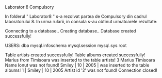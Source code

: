 Laborator 8 Compulsory

In folderul " Laborator8 " s-a rezolvat partea de Compulsory din cadrul laboratorului 8. In urma rularii, in consola s-au obtinut urmatoarele rezultate:

Connecting to a database..
Creating database..
Database created successfully!

USERS:
dba
mysql.infoschema
mysql.session
mysql.sys
root

Table artists created successfully!
Table albums created successfully!
Marius from Timisoara was inserted to the table artists!
3 Marius Timisoara
Name Ionut was not found!
Smiley | 10 | 2005 | was inserted to the table albums!
1 | Smiley | 10 | 2005
Artist id '2' was not found!
Connection closed!
